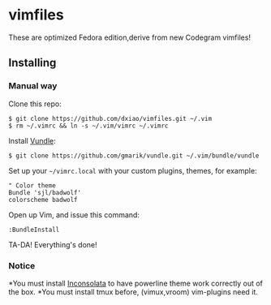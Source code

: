 # vimfiles

These are optimized Fedora edition,derive from new Codegram vimfiles!

## Installing

### Manual way

Clone this repo:

    $ git clone https://github.com/dxiao/vimfiles.git ~/.vim
    $ rm ~/.vimrc && ln -s ~/.vim/vimrc ~/.vimrc

Install [Vundle](https://github.com/gmarik/vundle):

    $ git clone https://github.com/gmarik/vundle.git ~/.vim/bundle/vundle

Set up your `~/vimrc.local` with your custom plugins, themes, for example:

    " Color theme
    Bundle 'sjl/badwolf'
    colorscheme badwolf

Open up Vim, and issue this command:

    :BundleInstall

TA-DA! Everything's done!

### Notice

*You must install [Inconsolata](https://github.com/skwp/dotfiles/tree/master/fonts) to have powerline theme work correctly out of the box.
*You must install tmux before, (vimux,vroom) vim-plugins need it.
